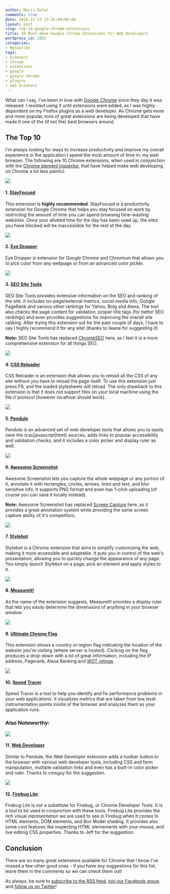 ```yaml
---
author: Monji Dolon
comments: true
date: 2010-11-23 23:35:04+00:00
layout: post
slug: top-10-google-chrome-extensions
title: 10 Must-Have Google Chrome Extensions for Web Developers
wordpress_id: 2052
categories:
- Resources
tags:
- browsers
- chrome
- extensions
- google
- google chrome
- plugins
- web browsers
---
```


What can I say, I've been in love with [Google Chrome](http://www.google.com/chrome/intl/en/landing_chrome.html?hl=en) since they day it was released.  I resisted using it until extensions were added, as I was highly dependent on my Firefox plugins as a web developer.  As Chrome gets more and more popular, tons of great extensions are being developed that have made it one of the (if not the) best browsers around.



## The Top 10


I'm always looking for ways to increase productivity and improve my overall experience in the application I spend the most amount of time in: my web browser.  The following are 10 Chrome extensions, when used in conjunction with the [Chrome element inspector](http://superuser.com/questions/4640/what-is-inspect-element-feature-in-google-chrome), that have helped make web developing on Chrome a lot less painful:




[![](http://devgrow.s3.amazonaws.com/assets/images/stayfocused.gif)](https://chrome.google.com/extensions/detail/laankejkbhbdhmipfmgcngdelahlfoji)


#### 1. [StayFocusd](https://chrome.google.com/extensions/detail/laankejkbhbdhmipfmgcngdelahlfoji)


This extension is **highly recommended**. StayFocusd is a productivity extension for Google Chrome that helps you stay focused on work by restricting the amount of time you can spend browsing time-wasting websites. Once your allotted time for the day has been used up, the sites you have blocked will be inaccessible for the rest of the day.







[![](http://devgrow.s3.amazonaws.com/assets/images/eyedropper.gif)](https://chrome.google.com/extensions/detail/hmdcmlfkchdmnmnmheododdhjedfccka)


#### 2. [Eye Dropper](https://chrome.google.com/extensions/detail/hmdcmlfkchdmnmnmheododdhjedfccka)


Eye Dropper is extension for Google Chrome and Chromium that allows you to pick color from any webpage or from an advanced color picker.




[![](http://devgrow.s3.amazonaws.com/assets/images/seo-site-tools.gif)](https://chrome.google.com/extensions/detail/diahigjngdnkdgajdbpjdeomopbpkjjc)


#### 3. [SEO Site Tools](https://chrome.google.com/extensions/detail/diahigjngdnkdgajdbpjdeomopbpkjjc)


SEO Site Tools provides extensive information on the SEO and ranking of the site.  It includes on-page/external metrics, social media info, Google PageRank and various other rankings for Yahoo, Bing and Alexa.  The tool also checks the page content for validation, proper title tags (for better SEO rankings) and even provides suggestions for improving the overall site ranking.  After trying this extension out for the past couple of days, I have to say I highly recommend it for any site! (thanks to Ileane for suggesting it)

**Note:** SEO Site Tools has replaced [ChromeSEO](https://chrome.google.com/extensions/detail/oangcciaeihlfmhppegpdceadpfaoclj) here, as I feel it is a more comprehensive extension for all things SEO.




[![](http://devgrow.s3.amazonaws.com/assets/images/css-reloader.gif)](https://chrome.google.com/extensions/detail/dnfpcpfijpdhabaoieccoclghgplmpbd)


#### 4. [CSS Reloader](https://chrome.google.com/extensions/detail/dnfpcpfijpdhabaoieccoclghgplmpbd)


CSS Reloader is an extension that allows you to reload all the CSS of any site without you have to reload the page itself.  To use this extension just press F9, and the loaded stylesheets will reload.  The only drawback to this extension is that it does not support files on your local machine using the file:// protocol (however localhost should work).




[![](http://devgrow.s3.amazonaws.com/assets/images/pendule.gif)](https://chrome.google.com/extensions/detail/gbkffbkamcejhkcaocmkdeiiccpmjfdi)


#### 5. [Pendule](https://chrome.google.com/extensions/detail/gbkffbkamcejhkcaocmkdeiiccpmjfdi#)


Pendule is an advanced set of web developer tools that allows you to easily view the (css|javascript|html) sources, adds links to popular accessibility and validation checks, and it includes a color picker and display ruler as well.




[![](http://devgrow.s3.amazonaws.com/assets/images/annotate.gif)](https://chrome.google.com/extensions/detail/alelhddbbhepgpmgidjdcjakblofbmce)


#### 6. [Awesome Screenshot](https://chrome.google.com/extensions/detail/alelhddbbhepgpmgidjdcjakblofbmce)


Awesome Screenshot lets you capture the whole webpage or any portion of it, annotate it with rectangles, circles, arrows, lines and text, and blur sensitive info.  It supports PNG format and even has 1-click uploading (of course you can save it locally instead).

**Note:** Awesome Screenshot has replaced [Screen Capture](https://chrome.google.com/extensions/detail/cpngackimfmofbokmjmljamhdncknpmg) here, as it provides a great annotation system while providing the same screen capture ability of it's competitors.




[![](http://devgrow.s3.amazonaws.com/assets/images/stylebot.gif)](https://chrome.google.com/extensions/detail/oiaejidbmkiecgbjeifoejpgmdaleoha)


#### 7. [Stylebot](https://chrome.google.com/extensions/detail/oiaejidbmkiecgbjeifoejpgmdaleoha)


Stylebot is a Chrome extension that aims to simplify customizing the web, making it more accessible and adaptable. It puts you in control of the web's presentation, allowing you to quickly change the appearance of any page.  You simply launch Stylebot on a page, pick an element and apply styles to it.




[![](http://devgrow.s3.amazonaws.com/assets/images/measureit.gif)](https://chrome.google.com/extensions/detail/aonjhmdcgbgikgjapjckfkefpphjpgma)


#### 8. [MeasureIt!](https://chrome.google.com/extensions/detail/aonjhmdcgbgikgjapjckfkefpphjpgma)


As the name of the extension suggests, MeasureIt! provides a display ruler that lets you easily determine the dimensions of anything in your browser window.




[![](http://devgrow.s3.amazonaws.com/assets/images/ultimate-flags.gif)](https://chrome.google.com/extensions/detail/dbpojpfdiliekbbiplijcphappgcgjfn)


#### 9. [Ultimate Chrome Flag](https://chrome.google.com/extensions/detail/dbpojpfdiliekbbiplijcphappgcgjfn)


This extension shows a country or region flag indicating the location of the website you're visiting (where server is hosted).  Clicking on the flag produces a drop-down with a lot of great information, including the IP address, Pagerank, Alexa Ranking and [WOT ratings](http://www.mywot.com/).




[![](http://devgrow.s3.amazonaws.com/assets/images/speed-tracer.gif)](https://chrome.google.com/extensions/detail/ognampngfcbddbfemdapefohjiobgbdl)


#### 10. [Speed Tracer](https://chrome.google.com/extensions/detail/ognampngfcbddbfemdapefohjiobgbdl)


Speed Tracer is a tool to help you identify and fix performance problems in your web applications. It visualizes metrics that are taken from low level instrumentation points inside of the browser and analyzes them as your application runs.






### Also Noteworthy:






[![](http://devgrow.s3.amazonaws.com/assets/images/web-developer.gif)](https://chrome.google.com/extensions/detail/bfbameneiokkgbdmiekhjnmfkcnldhhm)


#### 11. [Web Developer](https://chrome.google.com/extensions/detail/bfbameneiokkgbdmiekhjnmfkcnldhhm)


Similar to Pendule, the Web Developer extension adds a toolbar button to the browser with various web developer tools, including CSS and form manipulation, multiple validation links and even has a built-in color picker and ruler.  Thanks to cmsguy for the suggestion.




[![](http://devgrow.s3.amazonaws.com/assets/images/firebug-lite.gif)](https://chrome.google.com/extensions/detail/bmagokdooijbeehmkpknfglimnifench)


#### 12. [Firebug Lite](https://chrome.google.com/extensions/detail/bmagokdooijbeehmkpknfglimnifench)


Firebug Lite is not a substitute for Firebug, or Chrome Developer Tools. It is a tool to be used in conjunction with these tools. Firebug Lite provides the rich visual representation we are used to see in Firebug when it comes to HTML elements, DOM elements, and Box Model shading. It provides also some cool features like inspecting HTML elemements with your mouse, and live editing CSS properties.  Thanks to Jeff for the suggestion.






## Conclusion


There are so many great extensions available for Chrome that I know I've missed a few other good ones - if you have any suggestions for this list, leave them in the comments so we can check them out!

As always, be sure to [subscribe to the RSS feed](http://feeds.feedburner.com/devgrow), [join our Facebook group](http://www.facebook.com/DevGrow) and [follow us on Twitter](http://twitter.com/ThinkDevGrow)!
